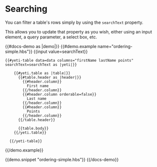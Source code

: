 # Searching

You can filter a table's rows simply by using the `searchText` property.

This allows you to update that property as you wish, either using an input element, a query parameter, a select box, etc.

{{#docs-demo as |demo|}}
  {{#demo.example name="ordering-simple.hbs"}}
    {{input value=searchText}}

    {{#yeti-table data=data columns="firstName lastName points" searchText=searchText as |yeti|}}

        {{#yeti.table as |table|}}
          {{#table.header as |header|}}
            {{#header.column}}
              First name
            {{/header.column}}
            {{#header.column orderable=false}}
              Last name
            {{/header.column}}
            {{#header.column}}
              Points
            {{/header.column}}
          {{/table.header}}

          {{table.body}}
        {{/yeti.table}}

      {{/yeti-table}}
  {{/demo.example}}

  {{demo.snippet "ordering-simple.hbs"}}
{{/docs-demo}}
